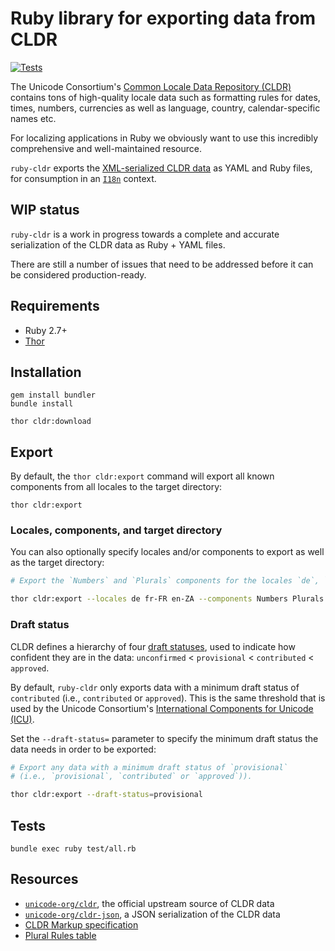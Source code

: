 # Ruby library for exporting data from CLDR

[![Tests](https://github.com/ruby-i18n/ruby-cldr/actions/workflows/test.yml/badge.svg)](https://github.com/ruby-i18n/ruby-cldr/actions/workflows/test.yml)

The Unicode Consortium's [Common Locale Data Repository (CLDR)](https://cldr.unicode.org/) contains tons of high-quality locale data such as formatting rules for dates, times, numbers, currencies as well as language, country, calendar-specific names etc.

For localizing applications in Ruby we obviously want to use this incredibly comprehensive and well-maintained resource.

`ruby-cldr` exports the [XML-serialized CLDR data](https://github.com/unicode-org/cldr/releases) as YAML and Ruby files, for consumption in an [`I18n`](https://github.com/ruby-i18n/i18n) context.

## WIP status

`ruby-cldr` is a work in progress towards a complete and accurate serialization of the CLDR data as Ruby + YAML files.

There are still a number of issues that need to be addressed before it can be considered production-ready.

## Requirements

  * Ruby 2.7+
  * [Thor](http://whatisthor.com/)

## Installation

```
gem install bundler
bundle install

thor cldr:download
```

## Export

By default, the `thor cldr:export` command will export all known components from all locales to the target directory:

```
thor cldr:export
```

### Locales, components, and target directory

You can also optionally specify locales and/or components to export as well as the target directory:

```bash
# Export the `Numbers` and `Plurals` components for the locales `de`, `fr-FR` and `en-ZA` to the `./data` target directory

thor cldr:export --locales de fr-FR en-ZA --components Numbers Plurals --target=./data

```

### Draft status

CLDR defines a hierarchy of four [draft statuses](http://www.unicode.org/reports/tr35/#Attribute_draft), used to indicate how confident they are in the data: `unconfirmed` < `provisional` < `contributed` < `approved`.

By default, `ruby-cldr` only exports data with a minimum draft status of `contributed` (i.e., `contributed` or `approved`). This is the same threshold that is used by the Unicode Consortium's [International Components for Unicode (ICU)](https://icu.unicode.org/).

Set the `--draft-status=` parameter to specify the minimum draft status the data needs in order to be exported:

```bash
# Export any data with a minimum draft status of `provisional`
# (i.e., `provisional`, `contributed` or `approved`)).

thor cldr:export --draft-status=provisional
```

## Tests

```
bundle exec ruby test/all.rb
```

## Resources

* [`unicode-org/cldr`](https://github.com/unicode-org/cldr), the official upstream source of CLDR data
* [`unicode-org/cldr-json`](https://github.com/unicode-org/cldr-json/), a JSON serialization of the CLDR data
* [CLDR Markup specification](http://www.unicode.org/reports/tr35/)
* [Plural Rules table](https://unicode-org.github.io/cldr-staging/charts/41/supplemental/language_plural_rules.html)

